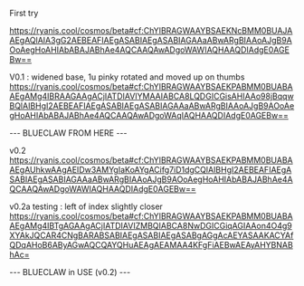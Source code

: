First try

https://ryanis.cool/cosmos/beta#cf:ChYIBRAGWAAYBSAEKNcBMM0BUAJAAEgAQlAIA3gG2AEBEAFIAEgASABIAEgASABIAGAAaABwARgBIAAoAJgB9AOoAegHoAHIAbABAJABhAe4AQCAAQAwADgoWAWIAQHAAQDIAdgE0AGEBw==

V0.1 : widened base, 1u pinky rotated and moved up on thumbs
https://ryanis.cool/cosmos/beta#cf:ChYIBRAGWAAYBSAEKPABMM0BUABAAEgAMg4IBRAAGAAgACjIATDIAVIYMAAIABCA8LQDGICGisAHIAAo98jBqqwBQlAIBHgI2AEBEAFIAEgASABIAEgASABIAGAAaABwARgBIAAoAJgB9AOoAegHoAHIAbABAJABhAe4AQCAAQAwADgoWAqIAQHAAQDIAdgE0AGEBw==

--- BLUECLAW FROM HERE ---

v0.2
https://ryanis.cool/cosmos/beta#cf:ChYIBRAGWAAYBSAEKPABMM0BUABAAEgAUhkwAAgAEIDw3AMYgIaKoAYgACifg7iD1dgCQlAIBHgI2AEBEAFIAEgASABIAEgASABIAGAAaABwARgBIAAoAJgB9AOoAegHoAHIAbABAJABhAe4AQCAAQAwADgoWAWIAQHAAQDIAdgE0AGEBw==

v0.2a testing : left of index slightly closer
https://ryanis.cool/cosmos/beta#cf:ChYIBRAGWAAYBSAEKPABMM0BUABAAEgAMg4IBTgAGAAgACjIATDIAVIZMBQIABCA8NwDGICGiqAGIAAon4O4g9XYAkJQCAR4CNgBARABSABIAEgASABIAEgASABgAGgAcAEYASAAKACYAfQDqAHoB6AByAGwAQCQAYQHuAEAgAEAMAA4KFgFiAEBwAEAyAHYBNABhAc=

--- BLUECLAW in USE (v0.2) ---
